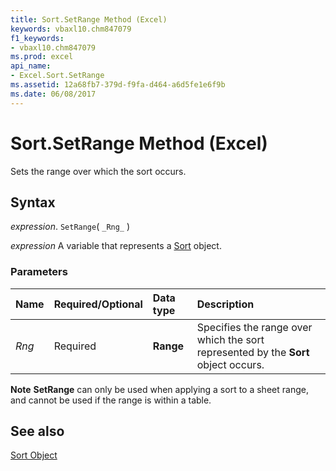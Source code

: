 ```yaml
---
title: Sort.SetRange Method (Excel)
keywords: vbaxl10.chm847079
f1_keywords:
- vbaxl10.chm847079
ms.prod: excel
api_name:
- Excel.Sort.SetRange
ms.assetid: 12a68fb7-379d-f9fa-d464-a6d5fe1e6f9b
ms.date: 06/08/2017
---
```



# Sort.SetRange Method (Excel)

Sets the range over which the sort occurs.


## Syntax

 _expression_. `SetRange`( `_Rng_` )

 _expression_ A variable that represents a [Sort](./Excel.Sort.md) object.


### Parameters



|Name|Required/Optional|Data type|Description|
|:-----|:-----|:-----|:-----|
| _Rng_|Required| **Range**|Specifies the range over which the sort represented by the  **Sort** object occurs.|

 **Note**   **SetRange** can only be used when applying a sort to a sheet range, and cannot be used if the range is within a table.


## See also


[Sort Object](Excel.Sort.md)


